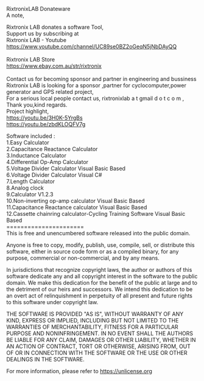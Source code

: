 RixtronixLAB Donateware<br>
A note,<br>

Rixtronix LAB donates a software Tool,<br>
Support us by subscribing at<br>
Rixtronix LAB - Youtube<br>
<a href="https://www.youtube.com/channel/UC89se0BZ2oGeqN5jNbDAyQQ" target="_blank">https://www.youtube.com/channel/UC89se0BZ2oGeqN5jNbDAyQQ</a><br />
<br>
Rixtronix LAB Store<br>
<a href="https://www.ebay.com.au/str/rixtronix" target="_blank">https://www.ebay.com.au/str/rixtronix</a><br />
<br>
Contact us for becoming sponsor and partner in engineering and bussiness<br>
Rixtronix LAB is looking for  a sponsor ,partner for cyclocomputer,power generator and GPS related project, <br>
For a serious local people contact us, rixtronixlab a t gmail d o t  c o m , <br>
Thank you,kind regards.<br>
Project highlight,<br>
<a href="https://youtu.be/3H0K-5YrgBs" target="_blank">https://youtu.be/3H0K-5YrgBs</a><br />
<a href="https://youtu.be/zbdKLOQFV7g" target="_blank">https://youtu.be/zbdKLOQFV7g</a><br />

Software included :<br>
1.Easy Calculator<br>
2.Capacitance Reactance Calculator<br>
3.Inductance Calculator<br>
4.Differential Op-Amp Calculator<br>
5.Voltage Divider Calculator Visual Basic Based<br>
6.Voltage Divider Calculator Visual C#<br>
7.Length Calculator<br>
8.Analog clock<br>
9.Calculator V1.2.3<br>
10.Non-inverting op-amp calculator Visual Basic Based<br>
11.Capacitance Reactance calculator Visual Basic Based<br>
12.Cassette chainring calculator-Cycling Training Software Visual Basic Based<br>
======================<br>
This is free and unencumbered software released into the public domain.

Anyone is free to copy, modify, publish, use, compile, sell, or
distribute this software, either in source code form or as a compiled
binary, for any purpose, commercial or non-commercial, and by any
means.

In jurisdictions that recognize copyright laws, the author or authors
of this software dedicate any and all copyright interest in the
software to the public domain. We make this dedication for the benefit
of the public at large and to the detriment of our heirs and
successors. We intend this dedication to be an overt act of
relinquishment in perpetuity of all present and future rights to this
software under copyright law.

THE SOFTWARE IS PROVIDED "AS IS", WITHOUT WARRANTY OF ANY KIND,
EXPRESS OR IMPLIED, INCLUDING BUT NOT LIMITED TO THE WARRANTIES OF
MERCHANTABILITY, FITNESS FOR A PARTICULAR PURPOSE AND NONINFRINGEMENT.
IN NO EVENT SHALL THE AUTHORS BE LIABLE FOR ANY CLAIM, DAMAGES OR
OTHER LIABILITY, WHETHER IN AN ACTION OF CONTRACT, TORT OR OTHERWISE,
ARISING FROM, OUT OF OR IN CONNECTION WITH THE SOFTWARE OR THE USE OR
OTHER DEALINGS IN THE SOFTWARE.

For more information, please refer to <https://unlicense.org>
